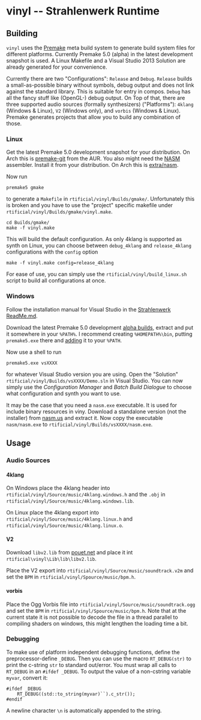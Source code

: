 # vinyl -- Strahlenwerk Runtime

## Building

`vinyl` uses the [Premake](https://premake.github.io) meta build system to generate build system files for different platforms. Currently Premake 5.0 (alpha) in the latest development snapshot is used. A Linux Makefile and a Visual Studio 2013 Solution are already generated for your convenience.

Currently there are two "Configurations": `Release` and `Debug`. `Release` builds a small-as-possible binary without symbols, debug output and does not link against the standard library. This is suitable for entry in compos. `Debug` has all the fancy stuff like (OpenGL-) debug output. On Top of that, there are three supported audio sources (formally synthesizers) ("Platforms"): `4klang` (Windows & Linux), `V2` (Windows only), and `vorbis` (Windows & Linux). Premake generates projects that allow you to build any combination of those.

### Linux
Get the latest Premake 5.0 development snapshot for your distribution. On Arch this is [premake-git](https://aur.archlinux.org/packages/premake-git/) from the AUR. You also might need the [NASM](http://nasm.us) assembler. Install it from your distribution. On Arch this is [extra/nasm](https://www.archlinux.org/packages/extra/x86_64/nasm/).

Now run

    premake5 gmake

to generate a `Makefile` in `rtificial/vinyl/Builds/gmake/`. Unfortunately this is broken and you have to use the "project" specific makefile under `rtificial/vinyl/Builds/gmake/vinyl.make`.

    cd Builds/gmake/
    make -f vinyl.make

This will build the default configuration. As only 4klang is supported as synth on Linux, you can choose between `debug_4klang` and `release_4klang` configurations with the `config` option

    make -f vinyl.make config=release_4klang

For ease of use, you can simply use the `rtificial/vinyl/build_linux.sh` script to build all configurations at once.


### Windows
Follow the installation manual for Visual Studio in the [Strahlenwerk ReadMe.md](../strahlenwerk/ReadMe.md).

Download the latest Premake 5.0 development [alpha builds](https://premake.github.io/download.html#v5), extract and put it somewhere in your `%PATH%`. I recommend creating `%HOMEPATH%\bin`, putting `premake5.exe` there and [adding](http://www.computerhope.com/issues/ch000549.htm) it to your `%PATH`.

Now use a shell to run

    premake5.exe vsXXXX

for whatever Visual Studio version you are using. Open the "Solution" `rtificial/vinyl/Builds/vsXXXX/Demo.sln` in Visual Studio. You can now simply use the *Configuration Manager* and *Batch Build Dialogue* to choose what configuration and synth you want to use. 

It may be the case that you need a `nasm.exe` executable. It is used for include binary resources in viny. Download a standalone version (not the installer) from [nasm.us](http://nasm.us/) and extract it. Now copy the executable `nasm/nasm.exe` to `rtificial/vinyl/Builds/vsXXXX/nasm.exe`.


## Usage

### Audio Sources
#### 4klang
On Windows place the 4klang header into `rtificial/vinyl/Source/music/4klang.windows.h` and the `.obj` in `rtificial/vinyl/Source/music/4klang.windows.lib`.

On Linux place the 4klang export into `rtificial/vinyl/Source/music/4klang.linux.h` and `rtificial/vinyl/Source/music/4klang.linux.o`.

#### V2
Download `libv2.lib` from [pouet.net](http://www.pouet.net/prod.php?which=15073) and place it int `rtificial\vinyl\Lib\lib\libv2.lib`.

Place the V2 export into `rtificial/vinyl/Source/music/soundtrack.v2m` and set the `BPM` in `rtificial/vinyl/Spource/music/bpm.h`.

#### vorbis
Place the Ogg Vorbis file into `rtificial/vinyl/Source/music/soundtrack.ogg` and set the `BPM` in `rtificial/vinyl/Spource/music/bpm.h`. Note that at the current state it is not possible to decode the file in a thread parallel to compiling shaders on windows, this might lengthen the loading time a bit.


### Debugging

To make use of platform independent debugging functions, define the preprocessor-define `_DEBUG`. Then you can use the macro `RT_DEBUG(str)` to print the c-string `str` to standard out/error. You must wrap all calls to `RT_DEBUG` in an `#ifdef _DEBUG`. To output the value of a non-cstring variable `myvar`, convert it:

	#ifdef _DEBUG
		RT_DEBUG((std::to_string(myvar)``).c_str());
	#endif

A newline character `\n` is automatically appended to the string.
